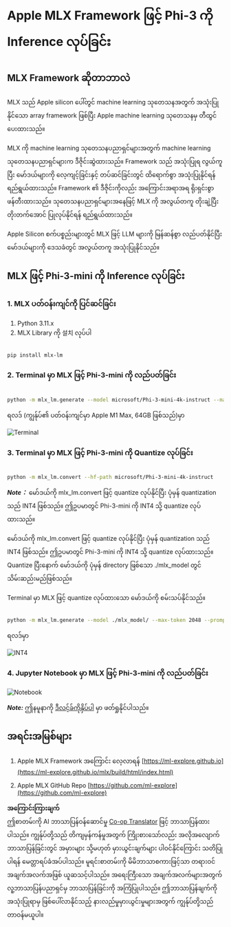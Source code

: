 <!--
CO_OP_TRANSLATOR_METADATA:
{
  "original_hash": "dcb656f3d206fc4968e236deec5d4384",
  "translation_date": "2025-07-09T19:09:22+00:00",
  "source_file": "md/03.FineTuning/03.Inference/MLX_Inference.md",
  "language_code": "my"
}
-->
# **Apple MLX Framework ဖြင့် Phi-3 ကို Inference လုပ်ခြင်း**

## **MLX Framework ဆိုတာဘာလဲ**

MLX သည် Apple silicon ပေါ်တွင် machine learning သုတေသနအတွက် အသုံးပြုနိုင်သော array framework ဖြစ်ပြီး Apple machine learning သုတေသနမှ တီထွင်ပေးထားသည်။

MLX ကို machine learning သုတေသနပညာရှင်များအတွက် machine learning သုတေသနပညာရှင်များက ဒီဇိုင်းဆွဲထားသည်။ Framework သည် အသုံးပြုရ လွယ်ကူပြီး မော်ဒယ်များကို လေ့ကျင့်ခြင်းနှင့် တပ်ဆင်ခြင်းတွင် ထိရောက်စွာ အသုံးပြုနိုင်ရန် ရည်ရွယ်ထားသည်။ Framework ၏ ဒီဇိုင်းကိုလည်း အကြောင်းအရာအရ ရိုးရှင်းစွာ ဖန်တီးထားသည်။ သုတေသနပညာရှင်များအနေဖြင့် MLX ကို အလွယ်တကူ တိုးချဲ့ပြီး တိုးတက်အောင် ပြုလုပ်နိုင်ရန် ရည်ရွယ်ထားသည်။

Apple Silicon စက်ပစ္စည်းများတွင် MLX ဖြင့် LLM များကို မြန်ဆန်စွာ လည်ပတ်နိုင်ပြီး မော်ဒယ်များကို ဒေသခံတွင် အလွယ်တကူ အသုံးပြုနိုင်သည်။

## **MLX ဖြင့် Phi-3-mini ကို Inference လုပ်ခြင်း**

### **1. MLX ပတ်ဝန်းကျင်ကို ပြင်ဆင်ခြင်း**

1. Python 3.11.x
2. MLX Library ကို 설치 လုပ်ပါ


```bash

pip install mlx-lm

```

### **2. Terminal မှာ MLX ဖြင့် Phi-3-mini ကို လည်ပတ်ခြင်း**


```bash

python -m mlx_lm.generate --model microsoft/Phi-3-mini-4k-instruct --max-token 2048 --prompt  "<|user|>\nCan you introduce yourself<|end|>\n<|assistant|>"

```

ရလဒ် (ကျွန်ုပ်၏ ပတ်ဝန်းကျင်မှာ Apple M1 Max, 64GB ဖြစ်သည်)မှာ

![Terminal](../../../../../imgs/01/03/MLX/01.png)

### **3. Terminal မှာ MLX ဖြင့် Phi-3-mini ကို Quantize လုပ်ခြင်း**


```bash

python -m mlx_lm.convert --hf-path microsoft/Phi-3-mini-4k-instruct

```

***Note：*** မော်ဒယ်ကို mlx_lm.convert ဖြင့် quantize လုပ်နိုင်ပြီး ပုံမှန် quantization သည် INT4 ဖြစ်သည်။ ဤဥပမာတွင် Phi-3-mini ကို INT4 သို့ quantize လုပ်ထားသည်။

မော်ဒယ်ကို mlx_lm.convert ဖြင့် quantize လုပ်နိုင်ပြီး ပုံမှန် quantization သည် INT4 ဖြစ်သည်။ ဤဥပမာတွင် Phi-3-mini ကို INT4 သို့ quantize လုပ်ထားသည်။ Quantize ပြီးနောက် မော်ဒယ်ကို ပုံမှန် directory ဖြစ်သော ./mlx_model တွင် သိမ်းဆည်းမည်ဖြစ်သည်။

Terminal မှာ MLX ဖြင့် quantize လုပ်ထားသော မော်ဒယ်ကို စမ်းသပ်နိုင်သည်။


```bash

python -m mlx_lm.generate --model ./mlx_model/ --max-token 2048 --prompt  "<|user|>\nCan you introduce yourself<|end|>\n<|assistant|>"

```

ရလဒ်မှာ

![INT4](../../../../../imgs/01/03/MLX/02.png)


### **4. Jupyter Notebook မှာ MLX ဖြင့် Phi-3-mini ကို လည်ပတ်ခြင်း**


![Notebook](../../../../../imgs/01/03/MLX/03.png)

***Note:*** ဤနမူနာကို [ဒီလင့်ခ်ကိုနှိပ်ပါ](../../../../../code/03.Inference/MLX/MLX_DEMO.ipynb) မှာ ဖတ်ရှုနိုင်ပါသည်။


## **အရင်းအမြစ်များ**

1. Apple MLX Framework အကြောင်း လေ့လာရန် [https://ml-explore.github.io](https://ml-explore.github.io/mlx/build/html/index.html)

2. Apple MLX GitHub Repo [https://github.com/ml-explore](https://github.com/ml-explore)

**အကြောင်းကြားချက်**  
ဤစာတမ်းကို AI ဘာသာပြန်ဝန်ဆောင်မှု [Co-op Translator](https://github.com/Azure/co-op-translator) ဖြင့် ဘာသာပြန်ထားပါသည်။ ကျွန်ုပ်တို့သည် တိကျမှန်ကန်မှုအတွက် ကြိုးစားသော်လည်း အလိုအလျောက် ဘာသာပြန်ခြင်းတွင် အမှားများ သို့မဟုတ် မှားယွင်းချက်များ ပါဝင်နိုင်ကြောင်း သတိပြုပါရန် မေတ္တာရပ်ခံအပ်ပါသည်။ မူရင်းစာတမ်းကို မိမိဘာသာစကားဖြင့်သာ တရားဝင်အချက်အလက်အဖြစ် ယူဆသင့်ပါသည်။ အရေးကြီးသော အချက်အလက်များအတွက် လူ့ဘာသာပြန်ပညာရှင်မှ ဘာသာပြန်ခြင်းကို အကြံပြုပါသည်။ ဤဘာသာပြန်ချက်ကို အသုံးပြုရာမှ ဖြစ်ပေါ်လာနိုင်သည့် နားလည်မှုမှားယွင်းမှုများအတွက် ကျွန်ုပ်တို့သည် တာဝန်မယူပါ။